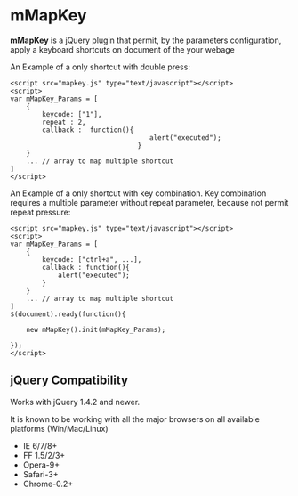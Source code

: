 # mMapKey

**mMapKey** is a jQuery plugin that permit, by the parameters configuration, apply a keyboard shortcuts on document of the your webage

An Example of a only shortcut with double press:

```code
<script src="mapkey.js" type="text/javascript"></script>
<script>
var mMapKey_Params = [
    {
        keycode: ["1"],
        repeat : 2,
        callback :  function(){
                                   alert("executed");
                                }
    }
    ... // array to map multiple shortcut 
]
</script>
```


An Example of a only shortcut with key combination. Key combination requires a multiple parameter without repeat parameter, because not permit repeat pressure:

```code
<script src="mapkey.js" type="text/javascript"></script>
<script>
var mMapKey_Params = [
    {
        keycode: ["ctrl+a", ...],
        callback : function(){
            alert("executed");
        }
    }
    ... // array to map multiple shortcut 
]
$(document).ready(function(){

    new mMapKey().init(mMapKey_Params);

});
</script>
```


## jQuery Compatibility

Works with jQuery 1.4.2 and newer.

It is known to be working with all the major browsers on all available platforms (Win/Mac/Linux)

 * IE 6/7/8+
 * FF 1.5/2/3+
 * Opera-9+
 * Safari-3+
 * Chrome-0.2+
